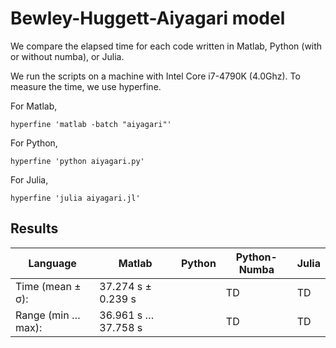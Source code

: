 # Bewley-Huggett-Aiyagari model

We compare the elapsed time for each code written in Matlab, Python (with or without numba), or Julia.

We run the scripts on a machine with Intel Core i7-4790K (4.0Ghz). To measure the time, we use hyperfine.

For Matlab,
```
hyperfine 'matlab -batch "aiyagari"'
```
For Python,
```
hyperfine 'python aiyagari.py'
```
For Julia,
```
hyperfine 'julia aiyagari.jl'
```

## Results

|  Language  |  Matlab  |  Python  |  Python-Numba  |  Julia  |
| ---- | ---- | ---- | ---- | ---- |
|  Time (mean ± σ):  |  37.274 s ±  0.239 s  |    |  TD  |  TD  |
|  Range (min … max):  |  36.961 s … 37.758 s  |    |  TD  |  TD  |
